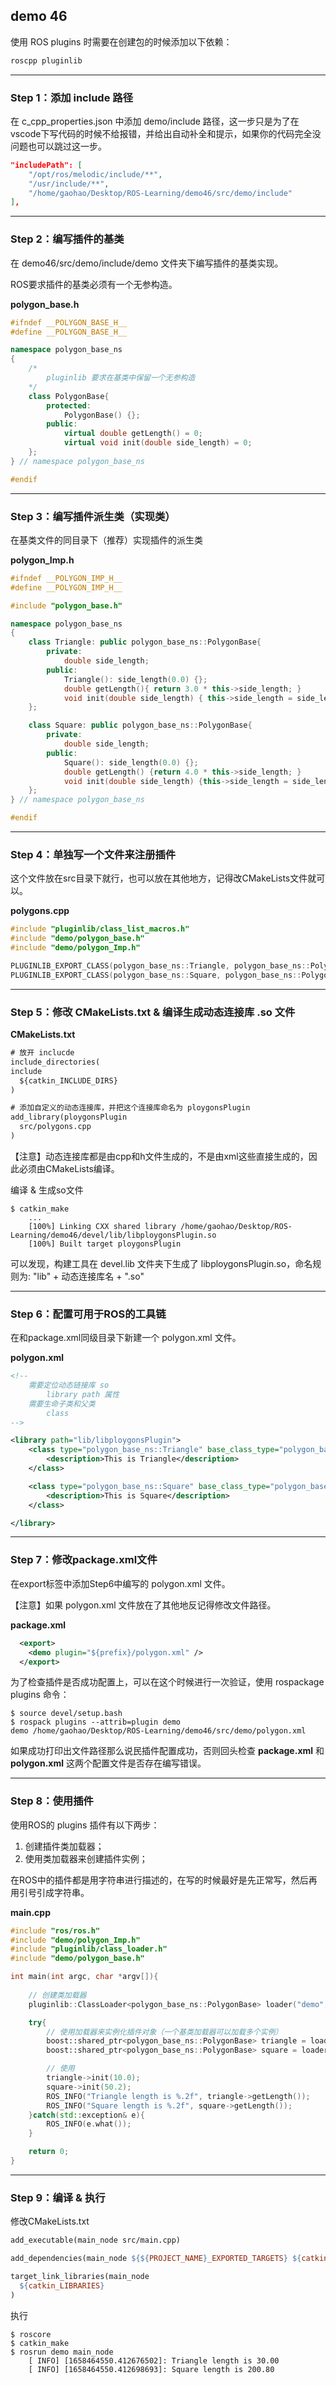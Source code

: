 ## demo 46

使用 ROS plugins 时需要在创建包的时候添加以下依赖：
```txt
roscpp pluginlib
```

------

### **Step 1**：添加 include 路径

在 c_cpp_properties.json 中添加 demo/include 路径，这一步只是为了在vscode下写代码的时候不给报错，并给出自动补全和提示，如果你的代码完全没问题也可以跳过这一步。
```json
"includePath": [
    "/opt/ros/melodic/include/**",
    "/usr/include/**",
    "/home/gaohao/Desktop/ROS-Learning/demo46/src/demo/include"
],
```

------

### **Step 2**：编写插件的基类
在 demo46/src/demo/include/demo 文件夹下编写插件的基类实现。

ROS要求插件的基类必须有一个无参构造。

**polygon_base.h**
```cpp
#ifndef __POLYGON_BASE_H__
#define __POLYGON_BASE_H__

namespace polygon_base_ns
{
    /*
        pluginlib 要求在基类中保留一个无参构造
    */
    class PolygonBase{
        protected:
            PolygonBase() {};
        public:
            virtual double getLength() = 0;
            virtual void init(double side_length) = 0;
    };
} // namespace polygon_base_ns

#endif 
```

------

### **Step 3**：编写插件派生类（实现类）
在基类文件的同目录下（推荐）实现插件的派生类

**polygon_Imp.h**
```cpp
#ifndef __POLYGON_IMP_H__
#define __POLYGON_IMP_H__

#include "polygon_base.h"

namespace polygon_base_ns
{
    class Triangle: public polygon_base_ns::PolygonBase{
        private:
            double side_length;
        public:
            Triangle(): side_length(0.0) {};
            double getLength(){ return 3.0 * this->side_length; }
            void init(double side_length) { this->side_length = side_length;}
    };

    class Square: public polygon_base_ns::PolygonBase{
        private:
            double side_length;
        public:
            Square(): side_length(0.0) {};
            double getLength() {return 4.0 * this->side_length; }
            void init(double side_length) {this->side_length = side_length; }
    };
} // namespace polygon_base_ns

#endif 
```

-----

### **Step 4**：单独写一个文件来注册插件
这个文件放在src目录下就行，也可以放在其他地方，记得改CMakeLists文件就可以。

**polygons.cpp**
```cpp
#include "pluginlib/class_list_macros.h"
#include "demo/polygon_base.h"
#include "demo/polygon_Imp.h"

PLUGINLIB_EXPORT_CLASS(polygon_base_ns::Triangle, polygon_base_ns::PolygonBase)
PLUGINLIB_EXPORT_CLASS(polygon_base_ns::Square, polygon_base_ns::PolygonBase)
```

-----

### **Step 5**：修改 CMakeLists.txt & 编译生成动态连接库 .so 文件

**CMakeLists.txt**
```txt
# 放开 inclucde
include_directories(
include
  ${catkin_INCLUDE_DIRS}
)

# 添加自定义的动态连接库，并把这个连接库命名为 ploygonsPlugin
add_library(ploygonsPlugin
  src/polygons.cpp
)
```
【注意】动态连接库都是由cpp和h文件生成的，不是由xml这些直接生成的，因此必须由CMakeLists编译。

编译 & 生成so文件
```shell
$ catkin_make
    ...
    [100%] Linking CXX shared library /home/gaohao/Desktop/ROS-Learning/demo46/devel/lib/libploygonsPlugin.so
    [100%] Built target ploygonsPlugin
```

可以发现，构建工具在 devel.lib 文件夹下生成了 libploygonsPlugin.so，命名规则为: "lib" + 动态连接库名 + ".so"

-----

### **Step 6**：配置可用于ROS的工具链

在和package.xml同级目录下新建一个 polygon.xml 文件。

**polygon.xml**
```xml
<!--
    需要定位动态链接库 so
        library path 属性
    需要生命子类和父类
        class 
--> 

<library path="lib/libploygonsPlugin">
    <class type="polygon_base_ns::Triangle" base_class_type="polygon_base_ns::PolygonBase">
        <description>This is Triangle</description>
    </class>

    <class type="polygon_base_ns::Square" base_class_type="polygon_base_ns::PolygonBase" >
        <description>This is Square</description>
    </class>

</library>
```

----

### **Step 7**：修改package.xml文件
在export标签中添加Step6中编写的 polygon.xml 文件。

【注意】如果 polygon.xml 文件放在了其他地反记得修改文件路径。

**package.xml**
```xml
  <export>
    <demo plugin="${prefix}/polygon.xml" />
  </export>
```

为了检查插件是否成功配置上，可以在这个时候进行一次验证，使用 rospackage plugins 命令：
```shell
$ source devel/setup.bash
$ rospack plugins --attrib=plugin demo
demo /home/gaohao/Desktop/ROS-Learning/demo46/src/demo/polygon.xml
```
如果成功打印出文件路径那么说民插件配置成功，否则回头检查 **package.xml** 和 **polygon.xml** 这两个配置文件是否存在编写错误。

-----

### **Step 8**：使用插件

使用ROS的 plugins 插件有以下两步：
1. 创建插件类加载器；
2. 使用类加载器来创建插件实例；

在ROS中的插件都是用字符串进行描述的，在写的时候最好是先正常写，然后再用引号引成字符串。

**main.cpp**
```cpp
#include "ros/ros.h"
#include "demo/polygon_Imp.h"
#include "pluginlib/class_loader.h"
#include "demo/polygon_base.h"

int main(int argc, char *argv[]){
    
    // 创建类加载器
    pluginlib::ClassLoader<polygon_base_ns::PolygonBase> loader("demo", "polygon_base_ns::PolygonBase");

    try{
        // 使用加载器来实例化插件对象（一个基类加载器可以加载多个实例）
        boost::shared_ptr<polygon_base_ns::PolygonBase> triangle = loader.createInstance("polygon_base_ns::Triangle");
        boost::shared_ptr<polygon_base_ns::PolygonBase> square = loader.createInstance("polygon_base_ns::Square");

        // 使用
        triangle->init(10.0);
        square->init(50.2);
        ROS_INFO("Triangle length is %.2f", triangle->getLength());
        ROS_INFO("Square length is %.2f", square->getLength());
    }catch(std::exception& e){
        ROS_INFO(e.what());
    }

    return 0;
}
```

----

### **Step 9**：编译 & 执行
修改CMakeLists.txt
```makefile
add_executable(main_node src/main.cpp)

add_dependencies(main_node ${${PROJECT_NAME}_EXPORTED_TARGETS} ${catkin_EXPORTED_TARGETS})

target_link_libraries(main_node
  ${catkin_LIBRARIES}
)
```

执行
```shell
$ roscore
$ catkin_make
$ rosrun demo main_node
    [ INFO] [1658464550.412676502]: Triangle length is 30.00
    [ INFO] [1658464550.412698693]: Square length is 200.80
```
